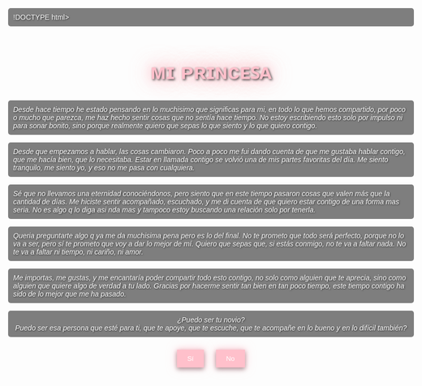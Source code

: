 !DOCTYPE html>
<html lang="es">
<head>
    <meta charset="UTF-8">
    <meta name="viewport" content="width=device-width, initial-scale=1.0">
    <title>му ℓσνє 𝐕 ᥫ᭡ </title>
    <style>
        body {
            font-family: Arial, sans-serif;
            background-image: url('https://i0.wp.com/dailyanimeart.com/wp-content/uploads/2015/04/stand-guard-ichigo-orihime-by-mai-kuu1.png?fit=1200%2C729&ssl=1');
            background-size: cover;
            background-position: center;
            background-repeat: no-repeat;
            text-align: left;
            padding: 50px;
            max-width: 800px;
            margin: 0 auto;
        }
        h1 {
            color: #FFC0CB;
            text-shadow: 2px 2px 4px rgba(0, 0, 0, 0.7), 0 0 10px rgba(255, 255, 255, 0.5), 0 0 20px rgba(255, 255, 255, 0.3), 0 0 15px rgba(255, 192, 203, 0.8), 0 0 30px rgba(255, 192, 203, 0.5), 0 0 40px rgba(255, 192, 203, 0.7), 0 0 50px rgba(255, 192, 203, 0.4);
            text-align: center;
            font-size: 3em;
            font-weight: bold;
            margin-bottom: 30px;
        }
        p {
            color: #fff;
            text-shadow: 1px 1px 3px rgba(0, 0, 0, 0.7);
            margin-bottom: 15px;
            background-color: rgba(0, 0, 0, 0.5);
            padding: 10px;
            border-radius: 5px;
        }
        .italics {
            font-style: italic;
        }
        .center-content {
            text-align: center;
        }
        button {
            padding: 10px 20px;
            background-color: #FFC0CB;
            color: white;
            border: none;
            cursor: pointer;
            margin: 10px;
            box-shadow: 0 4px 8px rgba(0, 0, 0, 0.3), 0 0 10px rgba(255, 192, 203, 0.8), 0 0 20px rgba(255, 192, 203, 0.5);
        }
        button:hover {
            background-color: #FFB6C1;
            box-shadow: 0 4px 8px rgba(0, 0, 0, 0.3), 0 0 15px rgba(255, 192, 203, 0.9), 0 0 25px rgba(255, 192, 203, 0.6);
        }
        #noButton {
            position: relative;
        }
        #mensaje {
            color: #fff;
            text-shadow: 1px 1px 3px rgba(0, 0, 0, 0.7);
        }
        #mensaje p {
            margin-bottom: 10px;
            background-color: rgba(0, 0, 0, 0.5);
            padding: 10px;
            border-radius: 5px;
        }
    </style>
</head>
<body>
    <h1>ᴍɪ ᴘʀɪɴᴄᴇꜱᴀ</h1>
    <p class="italics">Desde hace tiempo he estado pensando en lo muchisimo que significas para mi, en todo lo que hemos compartido, por poco o mucho que parezca, me haz hecho sentir cosas que no sentía hace tiempo. No estoy escribiendo esto solo por impulso ni para sonar bonito, sino porque realmente quiero que sepas lo que siento y lo que quiero contigo.</p>
    <p class="italics">Desde que empezamos a hablar, las cosas cambiaron. Poco a poco me fui dando cuenta de que me gustaba hablar contigo, que me hacía bien, que lo necesitaba. Estar en llamada contigo se volvió una de mis partes favoritas del día. Me siento tranquilo, me siento yo, y eso no me pasa con cualquiera.</p>
    <p class="italics">Sé que no llevamos una eternidad conociéndonos, pero siento que en este tiempo pasaron cosas que valen más que la cantidad de días. Me hiciste sentir acompañado, escuchado, y me di cuenta de que quiero estar contigo de una forma mas seria. No es algo q lo diga asi nda mas y tampoco estoy buscando una relación solo por tenerla.</p>
    <p class="italics">Queria preguntarte algo q ya me da muchisima pena pero es lo del final. No te prometo que todo será perfecto, porque no lo va a ser, pero sí te prometo que voy a dar lo mejor de mí. Quiero que sepas que, si estás conmigo, no te va a faltar nada. No te va a faltar ni tiempo, ni cariño, ni amor.</p>
    <p class="italics">Me importas, me gustas, y me encantaría poder compartir todo esto contigo, no solo como alguien que te aprecia, sino como alguien que quiere algo de verdad a tu lado. Gracias por hacerme sentir tan bien en tan poco tiempo, este tiempo contigo ha sido de lo mejor que me ha pasado.</p>
    <div class="center-content">
        <p class="italics">¿Puedo ser tu novio?<br>
        Puedo ser esa persona que esté para ti, que te apoye, que te escuche, que te acompañe en lo bueno y en lo difícil también?</p>
        <button id="siButton" onclick="cambiarTexto()">Sí</button>
        <button id="noButton" onmouseover="moverBoton()">No</button>
    </div>
    <div id="mensaje"></div>
    <script>
        function cambiarTexto() {
            document.getElementById("mensaje").innerHTML = `
                <p>Gracias por decir que sí. En serio, gracias por confiar en mí, por aceptarme ser tu pareja, aunque apenas comienza, ya significa muchísimo para mi.</p>
                <p>Te prometeria mil cosas aunque solo sean palabras y proximamente te lo demuestro con hechos, pero sí te prometo algo real: compromiso, respeto, cuidado y tiempo. Prometo darte lo mejor de mí, incluso en los días que me sienta para la mierda.</p>
                <p>Te aviso que no te quiero para pasar el rato, ni por llenar un vacio, te quiero para darte todo lo que te mereces, el amor que te mereces, demostrarte como de verdad tienes que ser tratada. Algo que tenga sentido, que crezca cada vez mas con el tiempo.</p>
                <p>Me importas muchisiimoo mas de lo que imaginás, por vos estoy dispuesto a dar mucho, basicamente todo. No porque lo sienta como una obligación, sino porque yo quiero hacerlo. Porque cuando alguien te hace sentir bien con solo estar, lo mínimo que uno puede querer es hacer lo mismo por ella.</p>
                <p>Quiero cuidarte, apoyarte, estar siempre para vos, quiero ser tu paz, no causarte caos. Porque algo que lo tengo claro, es que vale la pena intentarlo contigo. Gracias por darme esta oportunidad. No la pienso desaprovechar.</p>
            `;
            document.getElementById("noButton").style.display = "none";
        }

        function moverBoton() {
            const button = document.getElementById("noButton");
            const maxX = window.innerWidth - button.offsetWidth - 20;
            const maxY = window.innerHeight - button.offsetHeight - 20;
            let randomX, randomY;
            do {
                randomX = Math.floor(Math.random() * maxX);
                randomY = Math.floor(Math.random() * maxY);
            } while (randomX > 200 && randomX < maxX - 200 && randomY > 100 && randomY < maxY - 100); // Evita el área central para no superponerse al texto
            button.style.left = randomX + "px";
            button.style.top = randomY + "px";
            button.style.position = "absolute";
        }
    </script>
</body>
</html>
